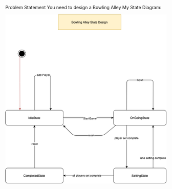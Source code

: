 Problem Statement
You need to design a Bowling Alley
My State Diagram:

![alt text](https://github.com/vineethreddyp/design/blob/main/bowlingAlley/bowlingAlley.png?raw=true)
